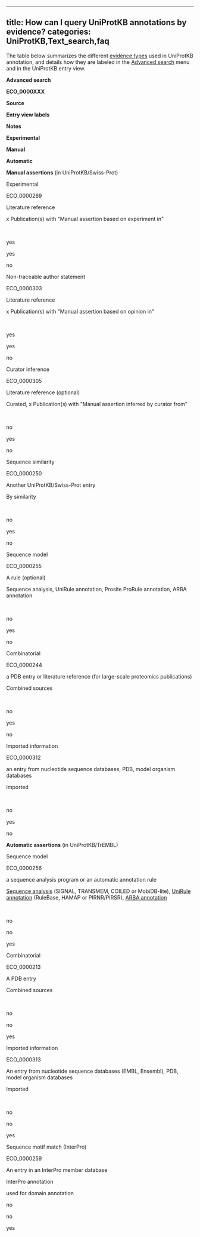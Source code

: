 
---
title: How can I query UniProtKB annotations by evidence?
categories: UniProtKB,Text_search,faq
---

The table below summarizes the different [evidence types](http://www.uniprot.org/help/evidences) used in UniProtKB annotation, and details how they are labeled in the [Advanced search](http://www.uniprot.org/help/advanced%5Fsearch) menu and in the UniProtKB entry view.

**Advanced search**

**ECO\_0000XXX**

**Source**

**Entry view labels**

**Notes**

**Experimental**

**Manual**

**Automatic**

**Manual assertions** (in UniProtKB/Swiss-Prot)

Experimental

ECO\_0000269

Literature reference

x Publication(s) with "Manual assertion based on experiment in"

 

yes

yes

no

Non-traceable author statement

ECO\_0000303

Literature reference

x Publication(s) with "Manual assertion based on opinion in"

 

yes

yes

no

Curator inference

ECO\_0000305

Literature reference (optional)

Curated, x Publication(s) with "Manual assertion inferred by curator from"

 

no

yes

no

Sequence similarity

ECO\_0000250

Another UniProtKB/Swiss-Prot entry

By similarity

 

no

yes

no

Sequence model

ECO\_0000255

A rule (optional)

Sequence analysis, UniRule annotation, Prosite ProRule annotation, ARBA annotation

 

no

yes

no

Combinatorial

ECO\_0000244

a PDB entry or literature reference (for large-scale proteomics publications)

Combined sources

 

no

yes

no

Imported information

ECO\_0000312

an entry from nucleotide sequence databases, PDB, model organism databases

Imported

 

no

yes

no

**Automatic assertions** (in UniProtKB/TrEMBL)

Sequence model

ECO\_0000256

a sequence analysis program or an automatic annotation rule

[Sequence analysis](http://www.uniprot.org/help/sam) (SIGNAL, TRANSMEM, COILED or MobiDB-lite), [UniRule annotation](http://www.uniprot.org/help/unirule) (RuleBase, HAMAP or PIRNR/PIRSR), [ARBA annotation](http://www.uniprot.org/help/arba)

 

no

no

yes

Combinatorial

ECO\_0000213

A PDB entry

Combined sources

 

no

no

yes

Imported information

ECO\_0000313

An entry from nucleotide sequence databases (EMBL, Ensembl), PDB, model organism databases

Imported

 

no

no

yes

Sequence motif match (InterPro)

ECO\_0000259

An entry in an InterPro member database

InterPro annotation

used for domain annotation

no

no

yes
        